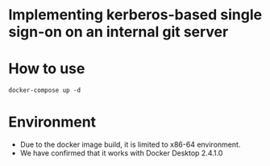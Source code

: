 # Implementing kerberos-based single sign-on on an internal git server

# How to use

```
docker-compose up -d
```

# Environment

* Due to the docker image build, it is limited to x86-64 environment.
* We have confirmed that it works with Docker Desktop 2.4.1.0
